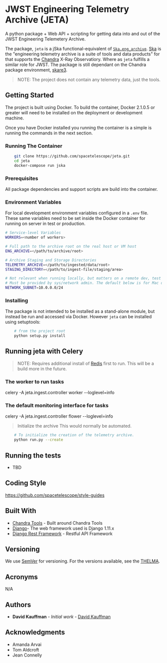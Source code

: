# JWST Engineering Telemetry Archive (JETA)

A python package + Web API + scripting for getting data into and out of the JWST Engineering Telemetery Archive.

The package, `jeta` is a jSka functional-equivalent of [`Ska.eng_archive`](https://github.com/sot/eng_archive).
[Ska](https://cxc.cfa.harvard.edu/mta/ASPECT/tool_doc/pydocs/) is the "engineering telemetry archive is a suite of tools and data products" for
that supports the [Chandra](https://chandra.harvard.edu/about/spacecraft.html) X-Ray Observatiory. Where as `jeta` fulfills a similar role for JWST.
The package is still dependant on the Chandra package environment, [skare3](https://github.com/sot/skare3).

> NOTE: The project does not contain any telemetry data, just the tools.

## Getting Started

The project is built using Docker. To build the container, Docker 2.1.0.5 or greater will need to be installed on the
deployment or development machine.

Once you have Docker installed you running the container is a simple is running the commands in the
next section.

### Running The Container

```bash
    git clone https://github.com/spacetelescope/jeta.git
    cd jeta
    docker-compose run jska
```

### Prerequisites

All package dependencies and support scripts are build into the container.

### Environment Variables

For local development environment variables configured in a `.env` file. These same variables
need to be set inside the Docker container for running on server in test or production.

```bash
# Service-level Variables
WORKERS=<number of workers>

# Full path to the archive root on the real host or VM host
ENG_ARCHIVE=</path/to/archive/root>

# Archive Staging and Storage Directories
TELEMETRY_ARCHIVE=</path/to/ingested/data/root>
STAGING_DIRECTORY=</path/to/ingest-file/staging/area>

# Not relevant when running locally, but matters on a remote dev, test or prod server.
# Must be provided by sys/network admin. The default below is for Mac docker's defaults.
NETWORK_SUBNET=10.0.0.0/24
```

### Installing

The package is not intended to be installed as a stand-alone module, but instead be run and accessed via Docker.
However `jeta` can be installed using setuptools:

```bash
    # from the project root
    python setup.py install
```

## Running jeta with Celery

> NOTE: Requires additional install of [Redis](https://redis.io/) first to run.
> This will be a build more in the future.

### The worker to run tasks
celery -A jeta.ingest.controller worker --loglevel=info

### The default monitoring interface for tasks
celery -A jeta.ingest.controller flower --loglevel=info

> Initialize the archive
> This would normally be automated.

```bash
    # To initialize the creation of the telemetry archive.
    python run.py --create
```

## Running the tests

- TBD

## Coding Style

https://github.com/spacetelescope/style-guides

## Built With

* [Chandra Tools](https://cxc.harvard.edu/mta/ASPECT/tool_doc/pydocs/index.html) - Built around Chandra Tools
* [Django](https://docs.djangoproject.com/en/1.11/)- The web framework used is Django 1.11.x
* [Django Rest Framework](https://www.django-rest-framework.org/) - Restful API Framework


## Versioning

We use [SemVer](http://semver.org/) for versioning. For the versions available, see the [THELMA](https://github.com/ddkauffman/thelma).

## Acronyms

N/A

## Authors

* **David Kauffman** - *Initial work* - [David Kauffman](https://github.com/ddkauffman)

## Acknowledgments

* Amanda Arvai
* Tom Aldcroft
* Jean Connelly



```